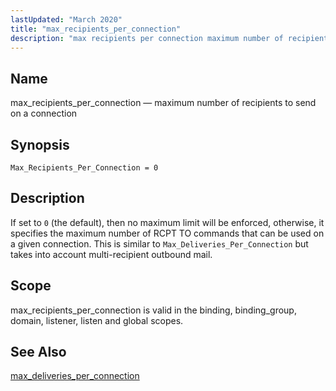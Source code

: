```yaml
---
lastUpdated: "March 2020"
title: "max_recipients_per_connection"
description: "max recipients per connection maximum number of recipients to send on a connection Max Recipients Per Connection 0 If set to 0 the default then no maximum limit will be enforced otherwise it specifies the maximum number of RCPT TO commands that can be used on a given connection This..."
---
```


<a name="conf.ref.max_recipients_per_connection"></a> 
## Name

max_recipients_per_connection — maximum number of recipients to send on a connection

## Synopsis

`Max_Recipients_Per_Connection = 0`

<a name="idp10208144"></a> 
## Description

If set to `0` (the default), then no maximum limit will be enforced, otherwise, it specifies the maximum number of RCPT TO commands that can be used on a given connection. This is similar to `Max_Deliveries_Per_Connection` but takes into account multi-recipient outbound mail.

<a name="idp10211184"></a> 
## Scope

max_recipients_per_connection is valid in the binding, binding_group, domain, listener, listen and global scopes.

<a name="idp10213600"></a> 
## See Also

[max_deliveries_per_connection](/momentum/3/3-reference/3-reference-conf-ref-max-deliveries-per-connection)